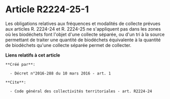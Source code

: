 # Article R2224-25-1

Les obligations relatives aux fréquences et modalités de collecte prévues aux articles R. 2224-24 et R. 2224-25 ne
s'appliquent pas dans les zones où les biodéchets font l'objet d'une collecte séparée, ou d'un tri à la source permettant de
traiter une quantité de biodéchets équivalente à la quantité de biodéchets qu'une collecte séparée permet de collecter.

**Liens relatifs à cet article**

	**Créé par**:

	  - Décret n°2016-288 du 10 mars 2016 - art. 1

	**Cite**:

	  - Code général des collectivités territoriales - art. R2224-24
